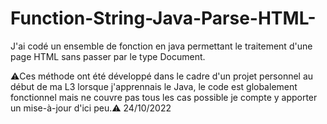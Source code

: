 # Function-String-Java-Parse-HTML-
J'ai codé un ensemble de fonction en java permettant le traitement d'une page HTML sans passer par le type Document.


⚠️Ces méthode ont été développé dans le cadre d'un projet personnel au début de ma L3 lorsque j'apprennais le Java, le code est globalement fonctionnel mais ne couvre pas tous les cas possible je compte y apporter un mise-à-jour d'ici peu.⚠️
24/10/2022
